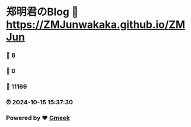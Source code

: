 # 郑明君のBlog :link: https://ZMJunwakaka.github.io/ZMJun 
### :page_facing_up: [8](https://ZMJunwakaka.github.io/ZMJun/tag.html) 
### :speech_balloon: 0 
### :hibiscus: 11169 
### :alarm_clock: 2024-10-15 15:37:30 
### Powered by :heart: [Gmeek](https://github.com/Meekdai/Gmeek)
